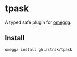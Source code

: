 <!--

When uploading your plugin to github/gitlab
start your repo name with "omegga-"

example: https://github.com/astrsk/omegga-tpa

Your plugin will be installed via omegga install gh:astrsk/tpa

-->

# tpask

A typed safe plugin for [omegga](https://github.com/brickadia-community/omegga).

## Install

`omegga install gh:astrsk/tpask`

